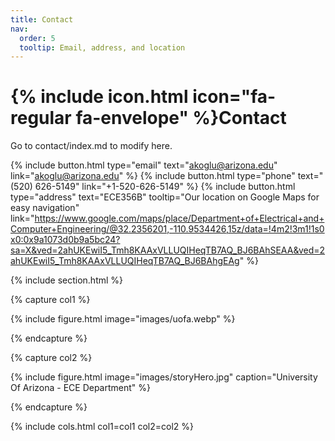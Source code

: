 ```yaml
---
title: Contact
nav:
  order: 5
  tooltip: Email, address, and location
---
```


# {% include icon.html icon="fa-regular fa-envelope" %}Contact

Go to contact/index.md to modify here.

{%
  include button.html
  type="email"
  text="akoglu@arizona.edu"
  link="akoglu@arizona.edu"
%}
{%
  include button.html
  type="phone"
  text="(520) 626-5149"
  link="+1-520-626-5149"
%}
{%
  include button.html
  type="address"
  text="ECE356B"
  tooltip="Our location on Google Maps for easy navigation"
  link="https://www.google.com/maps/place/Department+of+Electrical+and+Computer+Engineering/@32.2356201,-110.9534426,15z/data=!4m2!3m1!1s0x0:0x9a1073d0b9a5bc24?sa=X&ved=2ahUKEwiI5_Tmh8KAAxVLLUQIHeqTB7AQ_BJ6BAhSEAA&ved=2ahUKEwiI5_Tmh8KAAxVLLUQIHeqTB7AQ_BJ6BAhgEAg"
%}

{% include section.html %}

{% capture col1 %}

{%
  include figure.html
  image="images/uofa.webp"
%}

{% endcapture %}

{% capture col2 %}

{%
  include figure.html
  image="images/storyHero.jpg"
  caption="University Of Arizona - ECE Department"
%}

{% endcapture %}

{% include cols.html col1=col1 col2=col2 %}